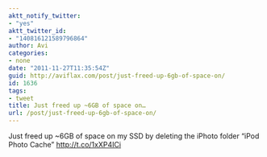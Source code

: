 ```yaml
---
aktt_notify_twitter:
- "yes"
aktt_twitter_id:
- "140816121589796864"
author: Avi
categories:
- none
date: "2011-11-27T11:35:54Z"
guid: http://aviflax.com/post/just-freed-up-6gb-of-space-on/
id: 1636
tags:
- tweet
title: Just freed up ~6GB of space on…
url: /post/just-freed-up-6gb-of-space-on/
---
```

Just freed up ~6GB of space on my SSD by deleting the iPhoto folder “iPod Photo Cache” <a href="http://t.co/1xXP4ICi" rel="nofollow">http://t.co/1xXP4ICi</a>